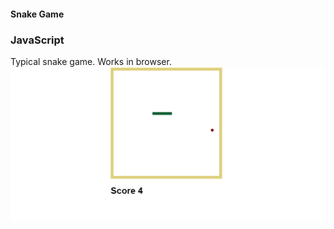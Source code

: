 <h4>Snake Game</h4>
<h3>JavaScript</h3>

Typical snake game. Works in browser.
<img src="./preview.png">

